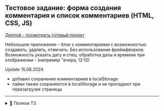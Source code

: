 ## Тестовое задание: форма создания комментария и список комментариев (HTML, CSS, JS)

[Деплой - посмотреть готовый проект](https://elaborate-tiramisu-c56baa.netlify.app/)

Небольшое приложение - блок с комментариями с возможностью создавать, удалять, отмечать. Без использования фреймфворков. Возможность указать дату и спец. обработка даты и времени при отображении - (например "вчера, 12:12)

Update 15.08.2024
- добавил сохранение комментариев в localStorage
- лайки также сохраняются в localStorage и не пропадают при перезагрузке страницы

---

<details>
  <summary> 📃 Полное ТЗ</summary>
  Реализовать блок с комментариями. В качестве "макета" можете использовать любой сайт, с комментариями, который вам нравится.
Требований по внешнему виду нет. Ключевое, чтобы более менее аккуратно смотрелось (не было "слипшегося текста" или наоборот космических отступов)

Блок содержит:
- форму добавления комменатрия
  - имя
  - текст
  - возможность указать дату или оставить ее пустой
    - если не задано, то дата текущая
    - время задавать не надо
    - формат можете выбрать любой
    
  - кнопка отправки
  - форма должна срабатывать в том числе при нажатии на кнопку enter
  - добавить валидацию (какие именно ограничения - на свое усмотрение). Если форма заполнена некорректно (например, имя пустое), то рядом с полем сообщение об ошибке
    - когда в поле начинаем печатать, то ошибка исчезает
    
Список комментариев. У каждого комментария
- имя
- текст
- дата, время добавления
  - если текущая дата, пишем "сегодня, 16:23" (ключевое - слово сегодня, время подставляется)
  - если вчерашняя дата, пишем "вчера, 18:39"
- кнопка удаления комментария (иконка корзины) - при нажатии комментарий удаляется
- сердечко лайка - при нажатии выставляется или убирается лайк
</details>


